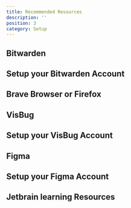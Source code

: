 ```yaml
---
title: Recommended Resources
description: ''
position: 3
category: Setup
---
```



## Bitwarden 

## Setup your Bitwarden Account

## Brave Browser or Firefox 

## VisBug

## Setup your VisBug Account

## Figma


## Setup your Figma Account
## Jetbrain learning Resources